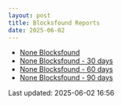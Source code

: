 ```yaml
---
layout: post
title: Blocksfound Reports
date: 2025-06-02
---
```


* [None Blocksfound](/pages/reports/blocksfound/None-Blocksfound.html)
* [None Blocksfound - 30 days](/pages/reports/blocksfound/None-Blocksfound-30-Days.html)
* [None Blocksfound - 60 days](/pages/reports/blocksfound/None-Blocksfound-60-Days.html)
* [None Blocksfound - 90 days](/pages/reports/blocksfound/None-Blocksfound-90-Days.html)

Last updated: 2025-06-02 16:56
